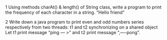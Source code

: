 1 Using methods charAt() & length() of String class, write a program to print the frequency of each character in a string. “Hello friend”

2 Write down a java program to print even and odd numbers series respectively from two threads: t1 and t2 synchronizing on a shared object Let t1 print message “ping — >” and t2 print message “,—-pong”.

